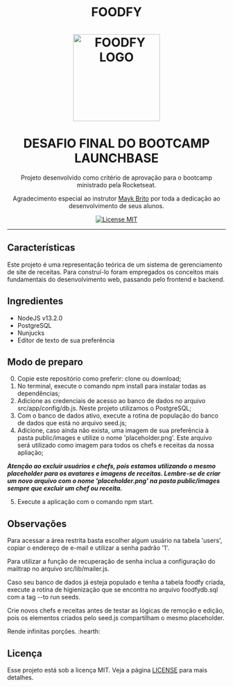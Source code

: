 
<h1 align="center">
FOODFY
  <br>
  <br>
  <img src="https://github.com/luskafaria/foodfy/blob/master/public/assets/chef.png" alt="FOODFY LOGO" width="200">

<br>  
<br>
 DESAFIO FINAL DO BOOTCAMP LAUNCHBASE
</h1>

<p align="center">Projeto desenvolvido como critério de aprovação para o bootcamp ministrado pela Rocketseat.</p>
<p align="center">Agradecimento especial ao instrutor <a href='https://github.com/maykbrito/'>Mayk Brito</a> por toda a dedicação ao desenvolvimento de seus alunos.</p>

<p align="center">
  <a href="https://opensource.org/licenses/MIT">
    <img src="https://img.shields.io/badge/License-MIT-blue.svg" alt="License MIT">
  </a>
</p>

<hr />

## Características

Este projeto é uma representação teórica de um sistema de gerenciamento de site de receitas. Para construí-lo foram empregados os conceitos mais fundamentais do desenvolvimento web, passando pelo frontend e backend.

## Ingredientes

- NodeJS v13.2.0
- PostgreSQL
- Nunjucks
- Editor de texto de sua preferência

## Modo de preparo

0) Copie este repositório como preferir: clone ou download;
1) No terminal, execute o comando npm install para instalar todas as dependências;
2) Adicione as credenciais de acesso ao banco de dados no arquivo src/app/config/db.js. Neste projeto utilizamos o PostgreSQL;
3) Com o banco de dados ativo, execute a rotina de população do banco de dados que está no arquivo seed.js;
4) Adicione, caso ainda não exista, uma imagem de sua preferência à pasta public/images e utilize o nome 'placeholder.png'. Este arquivo será utilizado como imagem para todos os chefs e receitas da nossa apliação;

**_Atenção ao excluir usuários e chefs, pois estamos utilizando o mesmo placeholder para os avatares e imagens de receitas. Lembre-se de criar um novo arquivo com o nome 'placeholder.png' na pasta public/images sempre que excluir um chef ou receita._**

5) Execute a aplicação com o comando npm start.

## Observações

Para acessar a área restrita basta escolher algum usuário na tabela 'users', copiar o endereço de e-mail e utilizar a senha padrão '1'.

Para utilizar a função de recuperação de senha inclua a configuração do mailtrap no arquivo src/lib/mailer.js.

Caso seu banco de dados já esteja populado e tenha a tabela foodfy criada, execute a rotina de higienização que se encontra no arquivo foodfydb.sql com a tag --to run seeds.

Crie novos chefs e receitas antes de testar as lógicas de remoção e edição, pois os elementos criados pelo seed.js compartilham o mesmo placeholder.


Rende infinitas porções. :hearth:

## Licença

Esse projeto está sob a licença MIT. Veja a página [LICENSE](https://opensource.org/licenses/MIT) para mais detalhes.
